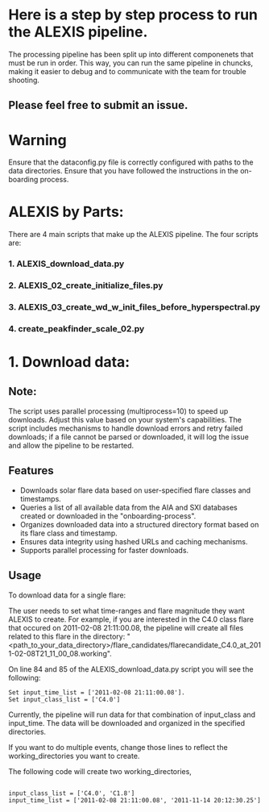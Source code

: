 # Here is a step by step process to run the ALEXIS pipeline. 
The processing pipeline has been split up into different componenets that must be run in order. 
This way, you can run the same pipeline in chuncks, making it easier to debug and to communicate with the team for trouble shooting. 
## Please feel free to submit an issue. 
# Warning
Ensure that the dataconfig.py file is correctly configured with paths to the data directories.
Ensure that you have followed the instructions in the on-boarding process. 


# ALEXIS by Parts:
There are 4 main scripts that make up the ALEXIS pipeline. The four scripts are:
### 1. ALEXIS_download_data.py
### 2. ALEXIS_02_create_initialize_files.py
### 3. ALEXIS_03_create_wd_w_init_files_before_hyperspectral.py
### 4. create_peakfinder_scale_02.py


# 1. Download data:
## Note:
The script uses parallel processing (multiprocess=10) to speed up downloads. Adjust this value based on your system's capabilities. 
The script includes mechanisms to handle download errors and retry failed downloads; if a file cannot be parsed or downloaded, it will log the issue and allow the pipeline to be restarted.

## Features
- Downloads solar flare data based on user-specified flare classes and timestamps. 
- Queries a list of all available data from the AIA and SXI databases created or downloaded in the "onboarding-process".
- Organizes downloaded data into a structured directory format based on its flare class and timestamp.
- Ensures data integrity using hashed URLs and caching mechanisms.
- Supports parallel processing for faster downloads.

## Usage
To download data for a single flare:

The user needs to set what time-ranges and flare magnitude they want ALEXIS to create. 
For example, if you are interested in the C4.0 class flare that occured on 2011-02-08 21:11:00.08, the pipeline will create all files related to this flare in the directory: "<path_to_your_data_directory>/flare_candidates/flarecandidate_C4.0_at_2011-02-08T21_11_00_08.working".

On line 84 and 85 of the ALEXIS_download_data.py script you will see the following:

``` 
Set input_time_list = ['2011-02-08 21:11:00.08'].
Set input_class_list = ['C4.0']

```

Currently, the pipeline will run data for that combination of input_class and input_time. The data will be downloaded and organized in the specified directories.

If you want to do multiple events, change those lines to reflect the working_directories you want to create. 

The following code will create two working_directories, 

```

input_class_list = ['C4.0', 'C1.8']
input_time_list = ['2011-02-08 21:11:00.08', '2011-11-14 20:12:30.25']

```






